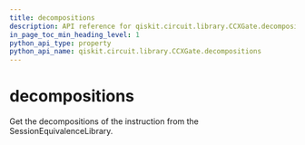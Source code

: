 ```yaml
---
title: decompositions
description: API reference for qiskit.circuit.library.CCXGate.decompositions
in_page_toc_min_heading_level: 1
python_api_type: property
python_api_name: qiskit.circuit.library.CCXGate.decompositions
---
```


# decompositions

Get the decompositions of the instruction from the SessionEquivalenceLibrary.

